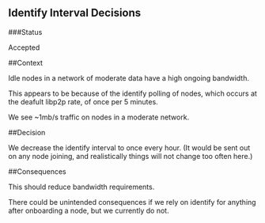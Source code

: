 ## Identify Interval Decisions

###Status

Accepted

##Context

Idle nodes in a network of moderate data have a high ongoing bandwidth.

This appears to be because of the identify polling of nodes, which occurs at the deafult libp2p rate, of once per 5 minutes.

We see ~1mb/s traffic on nodes in a moderate network.

##Decision

We decrease the identify interval to once every hour. (It would be sent out on any node joining, and realistically things will not change too often here.)

##Consequences

This should reduce bandwidth requirements.

There could be unintended consequences if we rely on identify for anything after onboarding a node, but we currently do not.

